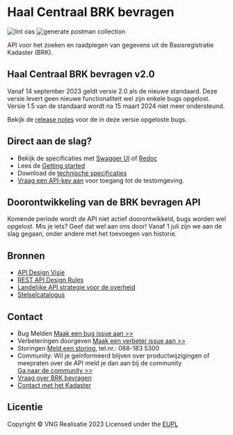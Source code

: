 # Haal Centraal BRK bevragen

![lint oas](https://github.com/kadaster/BRK-bevragen/workflows/lint-oas/badge.svg)
![generate postman collection](https://github.com/kadaster/BRK-bevragen/workflows/generate-postman-collection/badge.svg)

API voor het zoeken en raadplegen van gegevens uit de Basisregistratie Kadaster (BRK).

## Haal Centraal BRK bevragen v2.0

Vanaf 14 september 2023 geldt versie 2.0 als de nieuwe standaard. Deze versie levert geen nieuwe functionaliteit wel zijn enkele bugs opgelost. Versie 1.5 van de standaard wordt na 15 maart 2024 niet meer ondersteund.

Bekijk de [release notes](https://github.com/kadaster/BRK-bevragen/blob/Check-op-links-en-teksten/docs/releasenotes.md) voor de in deze versie opgeloste bugs.

## Direct aan de slag?

* Bekijk de specificaties met [Swagger UI](https://kadaster.github.io/BRK-bevragen/swagger-ui-2.0) of [Redoc](https://kadaster.github.io/BRK-bevragen/redoc-2.0)
* Lees de [Getting started](https://kadaster.github.io/BRK-bevragen/getting-started)
* Download de [technische specificaties](https://github.com/kadaster/BRK-bevragen/blob/master/specificatie/genereervariant/openapi.yaml)
* [Vraag een API-key aan](https://formulieren.kadaster.nl/aanmelden_brk_bevragen) voor toegang tot de testomgeving.

## Doorontwikkeling van de BRK bevragen API

Komende periode wordt de API niet actief doorontwikkeld, bugs worden wel opgelost. Mis je iets? Geef dat wel aan ons door! Vanaf 1 juli zijn we aan de slag gegaan, onder andere met het toevoegen van historie.

## Bronnen

* [API Design Visie](https://github.com/Geonovum/KP-APIs/blob/master/overleggen/Werkgroep%20API%20design%20visie/API%20Design%20Visie.md)
* [REST API Design Rules](https://docs.geostandaarden.nl/api/API-Designrules/)
* [Landelijke API strategie voor de overheid](https://geonovum.github.io/KP-APIs/)
* [Stelselcatalogus](https://www.stelselcatalogus.nl/registraties/registratie?id=http://opendata.stelselcatalogus.nl/id/registratie/BRK)

## Contact

* Bug Melden
  [Maak een bug issue aan >>](https://github.com/kadaster/BRK-bevragen/issues/new?assignees=&labels=bug&template=bug_report.md&title=)
* Verbeteringen doorgeven
  [Maak een verbeter issue aan >>](https://github.com/kadaster/BRK-bevragen/issues/new?assignees=&labels=enhancement&template=enhancement.md&title=)
* Storingen
  [Meld een storing](https://formulieren.kadaster.nl/contact_brk_bevragen), tel.nr.: 088-183 5300
* Community: Wil je geïnformeerd blijven over productwijzigingen of meepraten over de API meld je dan aan bij de community<br/>[Ga naar de community >>](https://haalcentraal.pleio.nl/groups/view/6b593619-4d1d-4ccb-a980-0190b449bfa2/community-brk-api)
* [Vraag over BRK bevragen](https://formulieren.kadaster.nl/contact_brk_bevragen)
* [Contact met het Kadaster](https://www.kadaster.nl/over-ons/het-kadaster/contact)

## Licentie

Copyright &copy; VNG Realisatie 2023
Licensed under the [EUPL](https://github.com/kadaster/BRK-bevragen/blob/master/LICENCE.md)
